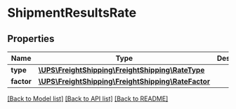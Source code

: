 # ShipmentResultsRate

## Properties
Name | Type | Description | Notes
------------ | ------------- | ------------- | -------------
**type** | [**\UPS\FreightShipping\FreightShipping\RateType**](RateType.md) |  | 
**factor** | [**\UPS\FreightShipping\FreightShipping\RateFactor**](RateFactor.md) |  | 

[[Back to Model list]](../../README.md#documentation-for-models) [[Back to API list]](../../README.md#documentation-for-api-endpoints) [[Back to README]](../../README.md)

